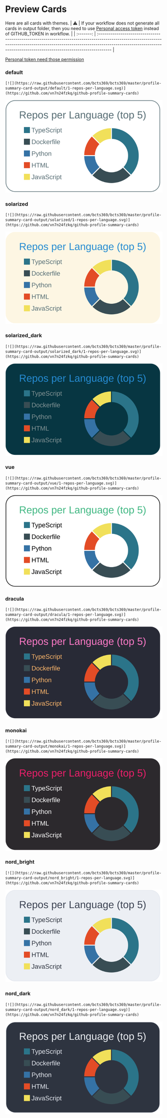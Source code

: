 
# Preview Cards

Here are all cards with themes.
| :warning: | If your workflow does not generate all cards in output folder, then you need to use [Personal access token](https://docs.github.com/en/actions/configuring-and-managing-workflows/creating-and-storing-encrypted-secrets) instead of GITHUB_TOKEN in workflow. |
| :-------: | :------------------------------------------------------------------------------------------------------------------------------------------------------------------------------------------------------------------------------------------------ |

[Personal token need those permission](https://github.com/vn7n24fzkq/github-profile-summary-cards/wiki/Personal-access-token-permissions)


### default


```
[![](https://raw.githubusercontent.com/bcts369/bcts369/master/profile-summary-card-output/default/1-repos-per-language.svg)](https://github.com/vn7n24fzkq/github-profile-summary-cards)
```
![](https://raw.githubusercontent.com/bcts369/bcts369/master/profile-summary-card-output/default/1-repos-per-language.svg)


### solarized


```
[![](https://raw.githubusercontent.com/bcts369/bcts369/master/profile-summary-card-output/solarized/1-repos-per-language.svg)](https://github.com/vn7n24fzkq/github-profile-summary-cards)
```
![](https://raw.githubusercontent.com/bcts369/bcts369/master/profile-summary-card-output/solarized/1-repos-per-language.svg)


### solarized_dark


```
[![](https://raw.githubusercontent.com/bcts369/bcts369/master/profile-summary-card-output/solarized_dark/1-repos-per-language.svg)](https://github.com/vn7n24fzkq/github-profile-summary-cards)
```
![](https://raw.githubusercontent.com/bcts369/bcts369/master/profile-summary-card-output/solarized_dark/1-repos-per-language.svg)


### vue


```
[![](https://raw.githubusercontent.com/bcts369/bcts369/master/profile-summary-card-output/vue/1-repos-per-language.svg)](https://github.com/vn7n24fzkq/github-profile-summary-cards)
```
![](https://raw.githubusercontent.com/bcts369/bcts369/master/profile-summary-card-output/vue/1-repos-per-language.svg)


### dracula


```
[![](https://raw.githubusercontent.com/bcts369/bcts369/master/profile-summary-card-output/dracula/1-repos-per-language.svg)](https://github.com/vn7n24fzkq/github-profile-summary-cards)
```
![](https://raw.githubusercontent.com/bcts369/bcts369/master/profile-summary-card-output/dracula/1-repos-per-language.svg)


### monokai


```
[![](https://raw.githubusercontent.com/bcts369/bcts369/master/profile-summary-card-output/monokai/1-repos-per-language.svg)](https://github.com/vn7n24fzkq/github-profile-summary-cards)
```
![](https://raw.githubusercontent.com/bcts369/bcts369/master/profile-summary-card-output/monokai/1-repos-per-language.svg)


### nord_bright


```
[![](https://raw.githubusercontent.com/bcts369/bcts369/master/profile-summary-card-output/nord_bright/1-repos-per-language.svg)](https://github.com/vn7n24fzkq/github-profile-summary-cards)
```
![](https://raw.githubusercontent.com/bcts369/bcts369/master/profile-summary-card-output/nord_bright/1-repos-per-language.svg)


### nord_dark


```
[![](https://raw.githubusercontent.com/bcts369/bcts369/master/profile-summary-card-output/nord_dark/1-repos-per-language.svg)](https://github.com/vn7n24fzkq/github-profile-summary-cards)
```
![](https://raw.githubusercontent.com/bcts369/bcts369/master/profile-summary-card-output/nord_dark/1-repos-per-language.svg)

